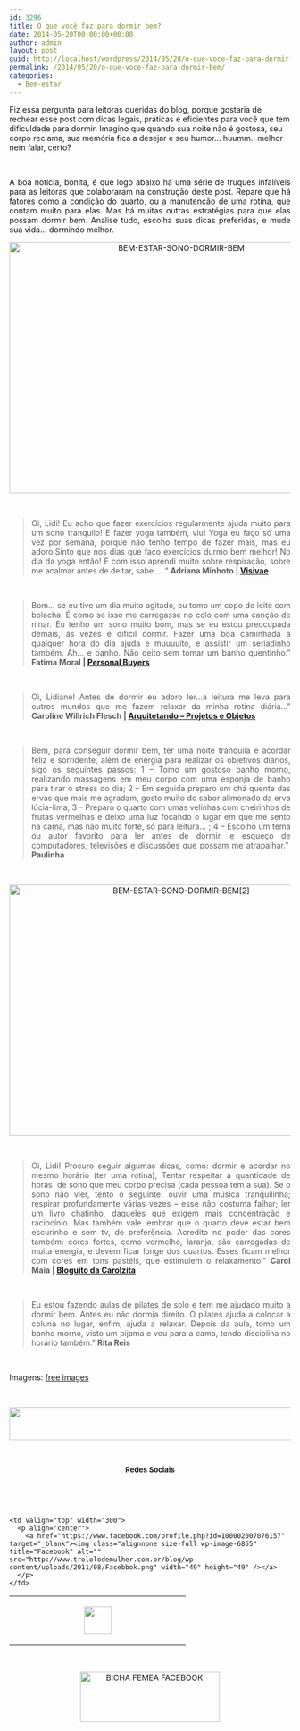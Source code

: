 ```yaml
---
id: 3296
title: O que você faz para dormir bem?
date: 2014-05-20T00:00:00+00:00
author: admin
layout: post
guid: http://localhost/wordpress/2014/05/20/o-que-voce-faz-para-dormir-bem/
permalink: /2014/05/20/o-que-voce-faz-para-dormir-bem/
categories:
  - Bem-estar
---
```

Fiz essa pergunta para leitoras queridas do blog, porque gostaria de rechear esse post com dicas legais, práticas e eficientes para você que tem dificuldade para dormir. Imagino que quando sua noite não é gostosa, seu corpo reclama, sua memória fica a desejar e seu humor… huumm.. melhor nem falar, certo?

&nbsp;

<p align="justify">
  A boa notícia, bonita, é que logo abaixo há uma série de truques infalíveis para as leitoras que colaboraram na construção deste post. Repare que há fatores como a condição do quarto, ou a manutenção de uma rotina, que contam muito para elas. Mas há muitas outras estratégias para que elas possam dormir bem. Analise tudo, escolha suas dicas preferidas, e mude sua vida… dormindo melhor.
</p>

<!--more-->

<p align="center">
  <a href="http://www.trololodemulher.com.br/blog/wp-content/uploads/2014/05/BEM-ESTAR-SONO-DORMIR-BEM.jpg"><img class="alignnone size-full wp-image-10030" alt="BEM-ESTAR-SONO-DORMIR-BEM" src="http://www.trololodemulher.com.br/blog/wp-content/uploads/2014/05/BEM-ESTAR-SONO-DORMIR-BEM.jpg" width="600" height="450" /></a>
</p>

&nbsp;

> <p align="justify">
>   Oi, Lidi! Eu acho que fazer exercícios regularmente ajuda muito para um sono tranquilo! E fazer yoga também, viu! Yoga eu faço só uma vez por semana, porque não tenho tempo de fazer mais, mas eu adoro!Sinto que nos dias que faço exercícios durmo bem melhor! No dia da yoga então! E com isso aprendi muito sobre respiração, sobre me acalmar antes de deitar, sabe&#8230;. “ <strong>Adriana Minhoto | </strong><a href="http://www.visivae.com.br/" target="_blank"><strong>Visivae</strong></a>
> </p>

&nbsp;

> <p align="justify">
>   Bom&#8230; se eu tive um dia muito agitado, eu tomo um copo de leite com bolacha. É como se isso me carregasse no colo com uma canção de ninar. Eu tenho um sono muito bom, mas se eu estou preocupada demais, ás vezes é difícil dormir. Fazer uma boa caminhada a qualquer hora do dia ajuda e muuuuito, e assistir um seriadinho também. Ah&#8230; e banho. Não deito sem tomar um banho quentinho.” <strong>Fatima Moral | </strong><a href="https://www.personalbuyers.com.br/" target="_blank"><strong>Personal Buyers</strong></a>
> </p>

&nbsp;

> <p align="justify">
>   Oi, Lidiane! Antes de dormir eu adoro ler&#8230;a leitura me leva para outros mundos que me fazem relaxar da minha rotina diária&#8230;” <strong>Caroline Willrich Flesch | </strong><a href="http://arquitetando-projetoseobjetos.blogspot.com.br/" target="_blank"><strong>Arquitetando – Projetos e Objetos</strong></a>
> </p>

&nbsp;

> <p align="justify">
>   Bem, para conseguir dormir bem, ter uma noite tranquila e acordar feliz e sorridente, além de energia para realizar os objetivos diários, sigo os seguintes passos: 1 &#8211; Tomo um gostoso banho morno, realizando massagens em meu corpo com uma esponja de banho para tirar o stress do dia; 2 &#8211; Em seguida preparo um chá quente das ervas que mais me agradam, gosto muito do sabor alimonado da erva lúcia-lima; 3 &#8211; Preparo o quarto com umas velinhas com cheirinhos de frutas vermelhas e deixo uma luz focando o lugar em que me sento na cama, mas não muito forte, só para leitura… ; 4 &#8211; Escolho um tema ou autor favorito para ler antes de dormir, e esqueço de computadores, televisões e discussões que possam me atrapalhar.”  <strong>Paulinha</strong>
> </p>

&nbsp;

<p align="center">
  <a href="http://www.trololodemulher.com.br/blog/wp-content/uploads/2014/05/BEM-ESTAR-SONO-DORMIR-BEM2.jpg"><img class="alignnone size-full wp-image-10031" alt="BEM-ESTAR-SONO-DORMIR-BEM[2]" src="http://www.trololodemulher.com.br/blog/wp-content/uploads/2014/05/BEM-ESTAR-SONO-DORMIR-BEM2.jpg" width="600" height="450" /></a>
</p>

&nbsp;

> <p align="justify">
>   Oi, Lidi! Procuro seguir algumas dicas, como: dormir e acordar no mesmo horário (ter uma rotina); Tentar respeitar a quantidade de horas  de sono que meu corpo precisa (cada pessoa tem a sua). Se o sono não vier, tento o seguinte: ouvir uma música tranquilinha; respirar profundamente várias vezes &#8211; esse não costuma falhar; ler um livro chatinho, daqueles que exigem mais concentração e raciocínio. Mas também vale lembrar que o quarto deve estar bem escurinho e sem tv, de preferência. Acredito no poder das cores também: cores fortes, como vermelho, laranja, são carregadas de muita energia, e devem ficar longe dos quartos. Esses ficam melhor com cores em tons pastéis, que estimulem o relaxamento.” <strong>Carol Maia | </strong><a href="http://bloguitodacarolzita.blogspot.com.br/" target="_blank"><strong>Bloguito da Carolzita</strong></a>
> </p>

&nbsp;

> <p align="justify">
>   Eu estou fazendo aulas de pilates de solo e tem me ajudado muito a dormir bem. Antes eu não dormia direito. O pilates ajuda a colocar a coluna no lugar, enfim, ajuda a relaxar. Depois da aula, tomo um banho morno, visto um pijama e vou para a cama, tendo disciplina no horário também.” <strong>Rita Reis</strong>
> </p>

&nbsp;

Imagens: <a href="http://www.freeimages.com/" target="_blank">free images</a>

&nbsp;

<p align="center">
  <a href="http://feedburner.google.com/fb/a/mailverify?uri=blogbichafemea&loc=pt_BR" target="_blank"><img class="alignnone size-full wp-image-8451" title="Assine o Bicha Fêmea grátis!" alt="" src="http://www.trololodemulher.com.br/blog/wp-content/uploads/2012/01/rodapé.png" width="600" height="59" /></a>
</p>

&nbsp;

<p align="center">
  <strong><span style="font-size: small;">Redes Sociais</span></strong>
</p>

&nbsp;

&nbsp;

<table width="600" border="0" cellspacing="0" cellpadding="2">
  <tr>
    <td valign="top" width="300">
      <p align="center">
        <a href="https://twitter.com/#%21/bichafemea" target="_blank"><img class="alignnone size-full wp-image-6857" title="Twitter" alt="" src="http://www.trololodemulher.com.br/blog/wp-content/uploads/2011/08/Twitter.png" width="49" height="49" /></a>
      </p>
    </td>
    
    <td valign="top" width="300">
      <p align="center">
        <a href="https://www.facebook.com/profile.php?id=100002007076157" target="_blank"><img class="alignnone size-full wp-image-6855" title="Facebook" alt="" src="http://www.trololodemulher.com.br/blog/wp-content/uploads/2011/08/Facebbok.png" width="49" height="49" /></a>
      </p>
    </td>
  </tr>
</table>

&nbsp;

<p style="text-align: center;">
  <a href="https://www.facebook.com/bichafemea" target="_blank"><img class="alignnone size-full wp-image-9849" alt="BICHA FEMEA FACEBOOK" src="http://www.trololodemulher.com.br/blog/wp-content/uploads/2014/01/BICHA-FEMEA-FACEBOOK1.png" width="250" height="90" /></a>
</p>